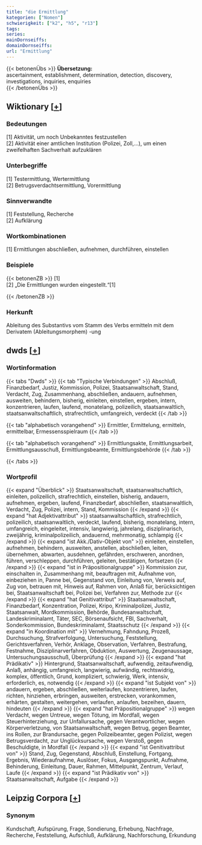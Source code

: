 ```yaml
---
title: "die Ermittlung"
kategorien: ["Nomen"]
schwierigkeit: ["k2", "h5", "r13"]
tags:
series:
mainDornseiffs:
domainDornseiffs:
url: "Ermittlung"
---
```


{{< betonenÜbs >}}
**Übersetzung:**  
ascertainment, establishment, determination, detection, discovery, investigations, inquiries, enquiries  
{{< /betonenÜbs >}}

## Wiktionary [[+](https://de.wiktionary.org/wiki/Ermittlung)]

### Bedeutungen
[1] Aktivität, um noch Unbekanntes festzustellen  
[2] Aktivität einer amtlichen Institution (Polizei, Zoll,…), um einen zweifelhaften Sachverhalt aufzuklären  

### Unterbegriffe
[1] Testermittlung, Wertermittlung  
[2] Betrugsverdachtsermittlung, Vorermittlung  

### Sinnverwandte
[1] Feststellung, Recherche  
[2] Aufklärung  

### Wortkombinationen
[1] Ermittlungen abschließen, aufnehmen, durchführen, einstellen  

### Beispiele
{{< betonenZB >}}
[1]  
[2] „Die Ermittlungen wurden eingestellt.“[1]  

{{< /betonenZB >}}
### Herkunft
Ableitung des Substantivs vom Stamm des Verbs ermitteln mit dem Derivatem (Ableitungsmorphem) -ung  



## dwds [[+](https://www.dwds.de/wb/Ermittlung)]

### Wortinformation
{{< tabs "Dwds" >}}
{{< tab "Typische Verbindungen" >}}
Abschluß, Finanzbedarf, Justiz, Kommission, Polizei, Staatsanwaltschaft, Stand, Verdacht, Zug, Zusammenhang, abschließen, andauern, aufnehmen, ausweiten, behindern, bisherig, einleiten, einstellen, ergeben, intern, konzentrieren, laufen, laufend, monatelang, polizeilich, staatsanwaltlich, staatsanwaltschaftlich, strafrechtlich, umfangreich, verdeckt
{{< /tab >}}

{{< tab "alphabetisch vorangehend" >}}
Ermittler, Ermittelung, ermitteln, ermittelbar, Ermessensspielraum
{{< /tab >}}

{{< tab "alphabetisch vorangehend" >}}
Ermittlungsakte, Ermittlungsarbeit, Ermittlungsausschuß, Ermittlungsbeamte, Ermittlungsbehörde
{{< /tab >}}

{{< /tabs >}}

### Wortprofil
{{< expand "Überblick" >}} Staatsanwaltschaft, staatsanwaltschaftlich, einleiten, polizeilich, strafrechtlich, einstellen, bisherig, andauern, aufnehmen, ergeben, laufend, Finanzbedarf, abschließen, staatsanwaltlich, Verdacht, Zug, Polizei, intern, Stand, Kommission {{< /expand >}}
{{< expand "hat Adjektivattribut" >}} staatsanwaltschaftlich, strafrechtlich, polizeilich, staatsanwaltlich, verdeckt, laufend, bisherig, monatelang, intern, umfangreich, eingeleitet, intensiv, langwierig, jahrelang, disziplinarisch, zweijährig, kriminalpolizeilich, andauernd, mehrmonatig, schlampig {{< /expand >}}
{{< expand "ist Akk./Dativ-Objekt von" >}} einleiten, einstellen, aufnehmen, behindern, ausweiten, anstellen, abschließen, leiten, übernehmen, abwarten, ausdehnen, gefährden, erschweren, anordnen, führen, verschleppen, durchführen, geleiten, bestätigen, fortsetzen {{< /expand >}}
{{< expand "ist in Präpositionalgruppe" >}} Kommission zur, einschalten in, Zusammenhang mit, beauftragen mit, Aufnahme von, einbeziehen in, Panne bei, Gegenstand von, Einleitung von, Verweis auf, Zug von, betrauen mit, Hinweis auf, Rahmen von, Anlaß für, berücksichtigen bei, Staatsanwaltschaft bei, Polizei bei, Verfahren zur, Methode zur {{< /expand >}}
{{< expand "hat Genitivattribut" >}} Staatsanwaltschaft, Finanzbedarf, Konzentration, Polizei, Kripo, Kriminalpolizei, Justiz, Staatsanwalt, Mordkommission, Behörde, Bundesanwaltschaft, Landeskriminalamt, Täter, SEC, Börsenaufsicht, FBI, Sachverhalt, Sonderkommission, Bundeskriminalamt, Staatsschutz {{< /expand >}}
{{< expand "in Koordination mit" >}} Vernehmung, Fahndung, Prozeß, Durchsuchung, Strafverfolgung, Untersuchung, Feststellung, Gerichtsverfahren, Verhör, Anklage, Observation, Verfahren, Bestrafung, Festnahme, Disziplinarverfahren, Obduktion, Auswertung, Zeugenaussage, Untersuchungsausschuß, Überprüfung {{< /expand >}}
{{< expand "hat Prädikativ" >}} Hintergrund, Staatsanwaltschaft, aufwendig, zeitaufwendig, Anlaß, anhängig, umfangreich, langwierig, aufwändig, rechtswidrig, komplex, öffentlich, Grund, kompliziert, schwierig, Werk, intensiv, erforderlich, es, notwendig {{< /expand >}}
{{< expand "ist Subjekt von" >}} andauern, ergeben, abschließen, weiterlaufen, konzentrieren, laufen, richten, hinziehen, erbringen, ausweiten, erstrecken, vorankommen, erhärten, gestalten, weitergehen, verlaufen, anlaufen, bezeihen, dauern, hindeuten {{< /expand >}}
{{< expand "hat Präpositionalgruppe" >}} wegen Verdacht, wegen Untreue, wegen Tötung, im Mordfall, wegen Steuerhinterziehung, zur Unfallursache, gegen Verantwortlicher, wegen Körperverletzung, von Staatsanwaltschaft, wegen Betrug, gegen Beamter, ins Rollen, zur Brandursache, gegen Polizeibeamter, gegen Polizist, wegen Betrugsverdacht, zur Unglücksursache, wegen Verstoß, gegen Beschuldigte, in Mordfall {{< /expand >}}
{{< expand "ist Genitivattribut von" >}} Stand, Zug, Gegenstand, Abschluß, Einstellung, Fortgang, Ergebnis, Wiederaufnahme, Auslöser, Fokus, Ausgangspunkt, Aufnahme, Behinderung, Einleitung, Dauer, Rahmen, Mittelpunkt, Zentrum, Verlauf, Laufe {{< /expand >}}
{{< expand "ist Prädikativ von" >}} Staatsanwaltschaft, Aufgabe {{< /expand >}}

## Leipzig Corpora [[+](https://corpora.uni-leipzig.de/en/res?word=Ermittlung&corpusId=deu_newscrawl-public_2018)]


### Synonym
Kundschaft, Aufspürung, Frage, Sondierung, Erhebung, Nachfrage, Recherche, Feststellung, Aufschluß, Aufklärung, Nachforschung, Erkundung

